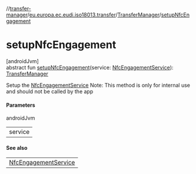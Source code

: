 //[transfer-manager](../../../index.md)/[eu.europa.ec.eudi.iso18013.transfer](../index.md)/[TransferManager](index.md)/[setupNfcEngagement](setup-nfc-engagement.md)

# setupNfcEngagement

[androidJvm]\
abstract fun [setupNfcEngagement](setup-nfc-engagement.md)(service: [NfcEngagementService](../../eu.europa.ec.eudi.iso18013.transfer.engagement/-nfc-engagement-service/index.md)): [TransferManager](index.md)

Setup the [NfcEngagementService](../../eu.europa.ec.eudi.iso18013.transfer.engagement/-nfc-engagement-service/index.md) Note: This method is only for internal use and should not be called by the app

#### Parameters

androidJvm

| |
|---|
| service |

#### See also

| |
|---|
| [NfcEngagementService](../../eu.europa.ec.eudi.iso18013.transfer.engagement/-nfc-engagement-service/index.md) |
